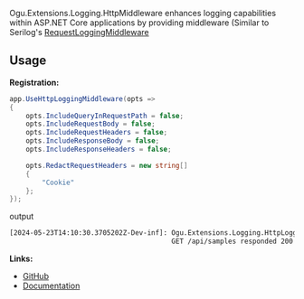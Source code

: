 Ogu.Extensions.Logging.HttpMiddleware enhances logging capabilities within ASP.NET Core applications by providing middleware (Similar to Serilog's [RequestLoggingMiddleware](https://github.com/serilog/serilog-aspnetcore/blob/dev/src/Serilog.AspNetCore/AspNetCore/RequestLoggingMiddleware.cs)

## Usage

**Registration:**
```csharp
app.UseHttpLoggingMiddleware(opts =>
{
    opts.IncludeQueryInRequestPath = false;
    opts.IncludeRequestBody = false;
    opts.IncludeRequestHeaders = false;
    opts.IncludeResponseBody = false;
    opts.IncludeResponseHeaders = false;

    opts.RedactRequestHeaders = new string[]
    {
        "Cookie"
    };
});
```

output

```bash
[2024-05-23T14:10:30.3705202Z-Dev-inf]: Ogu.Extensions.Logging.HttpLoggingMiddleware
                                        GET /api/samples responded 200 (OK) in 21.7721ms
```

**Links:**
- [GitHub](https://github.com/ogulcanturan/Ogu.Extensions.Logging)
- [Documentation](https://github.com/ogulcanturan/Ogu.Extensions.Logging#readme)
